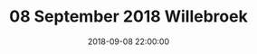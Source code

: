 ---
layout: album
title: 08 September 2018 Willebroek
date: 2018-09-08 22:00:00
cover: DSC_0252.JPG
pagination: 
  enabled: true  
  images: true
  imageLayout: image
  itemsPerPage: 32
og:
  title: Wedstrijd DSE A vs Willebroek - 08 September 2018
  description: Bekijk hier hoe onze dames het ervan af brachten in hun wedstrijd tegen Willebroek.
  image: https://www.basketlummen.be/albums/2018-09-08-willebroek/DSC_0002.JPG
---